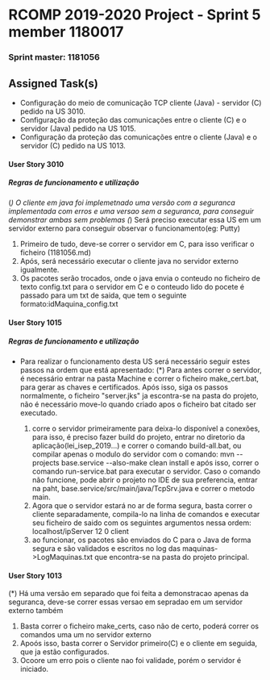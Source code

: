 RCOMP 2019-2020 Project - Sprint 5 member 1180017
=========================================
### Sprint master: 1181056 ###
## Assigned Task(s) ##

  - Configuração do meio de comunicação TCP cliente (Java) - servidor (C) pedido na US 3010.
  - Configuração da proteção das comunicações entre o cliente (C) e o servidor (Java) pedido na US 1015.
  - Configuração da proteção das comunicações entre o cliente (Java) e o servidor (C) pedido na US 1013.



#### User Story 3010

##### Regras de funcionamento e utilização
(*) O cliente em java foi implemetnado uma versão com a seguranca implementada com erros e uma versao sem a seguranca, para conseguir demonstrar ambas sem problemas
(*) Será preciso executar essa US em um servidor externo para conseguir observar o funcionamento(eg: Putty)

1. Primeiro de tudo, deve-se correr o servidor em C, para isso verificar o ficheiro (1181056.md)
2. Após, será necessário executar o cliente java no servidor externo igualmente.
3. Os pacotes serão trocados, onde o java envia o conteudo no ficheiro de texto config.txt para o servidor em C e o conteudo lido do pocete é passado para um txt de saida, que tem o seguinte formato:idMaquina_config.txt

#### User Story 1015

##### Regras de funcionamento e utilização
* Para realizar o funcionamento desta US será necessário seguir estes passos na ordem que está apresentado:
	(*) Para antes correr o servidor, é necessário entrar na pasta Machine e correr o ficheiro make_cert.bat, para gerar as chaves e certificados. Após isso, siga os passos normalmente, o ficheiro "server.jks" ja escontra-se na pasta do projeto, não é necessário move-lo quando criado apos o ficheiro bat citado ser executado.

	1. corre o servidor primeiramente para deixa-lo disponível a conexões, para isso, é preciso fazer build do projeto, entrar no diretorio da aplicação(lei_isep_2019...) e correr o comando build-all.bat, ou compilar apenas o modulo do servidor com o comando:
	 mvn --projects base.service --also-make clean install e após isso, correr o comando run-service.bat para executar o servidor.
	Caso o comando não funcione, pode abrir o projeto no IDE de sua preferencia, entrar na paht, base.service/src/main/java/TcpSrv.java e correr o metodo main.
	2. Agora que o servidor estará no ar de forma segura, basta correr o cliente separadamente, compila-lo na linha de comandos e executar seu ficheiro de saido com os seguintes argumentos nessa ordem: localhost/ipServer 12 0 client
	3. ao funcionar, os pacotes são enviados do C para o Java de forma segura e são validados e escritos no log das maquinas->LogMaquinas.txt
	que encontra-se na pasta do projeto principal.

#### User Story 1013

(*) Há uma versão em separado que foi feita a demonstracao apenas da seguranca, deve-se correr essas versao em sepradao em um servidor externo também 

1. Basta correr o ficheiro make_certs, caso não de certo, poderá correr os comandos uma  um no servidor externo
2. Apoós isso, basta correr o Servidor primeiro(C) e o cliente em seguida, que ja estão configurados.
3. Ocoore um erro pois o cliente nao foi validade, porém o servidor é iniciado.







